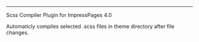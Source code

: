 ---

Scss Compiler Plugin for ImpressPages 4.0

Automaticly compiles selected .scss files in theme directory after file changes.